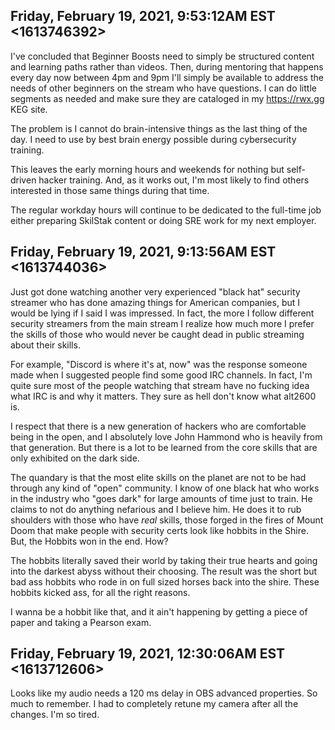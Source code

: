 ## Friday, February 19, 2021, 9:53:12AM EST <1613746392>

I've concluded that Beginner Boosts need to simply be structured content
and learning paths rather than videos. Then, during mentoring that
happens every day now between 4pm and 9pm I'll simply be available to
address the needs of other beginners on the stream who have questions. I
can do little segments as needed and make sure they are cataloged in my
<https://rwx.gg> KEG site.

The problem is I cannot do brain-intensive things as the last thing of
the day. I need to use by best brain energy possible during
cybersecurity training. 

This leaves the early morning hours and weekends for nothing but
self-driven hacker training. And, as it works out, I'm most likely to
find others interested in those same things during that time.

The regular workday hours will continue to be dedicated to the full-time
job either preparing SkilStak content or doing SRE work for my next
employer.

## Friday, February 19, 2021, 9:13:56AM EST <1613744036>

Just got done watching another very experienced "black hat" security
streamer who has done amazing things for American companies, but I would
be lying if I said I was impressed. In fact, the more I follow different
security streamers from the main stream I realize how much more I prefer
the skills of those who would never be caught dead in public streaming
about their skills.

For example, "Discord is where it's at, now" was the response someone
made when I suggested people find some good IRC channels. In fact, I'm
quite sure most of the people watching that stream have no fucking idea
what IRC is and why it matters. They sure as hell don't know what
alt2600 is.

I respect that there is a new generation of hackers who are comfortable
being in the open, and I absolutely love John Hammond who is heavily
from that generation. But there is a lot to be learned from the core
skills that are only exhibited on the dark side.

The quandary is that the most elite skills on the planet are not to be
had through any kind of "open" community. I know of one black hat who
works in the industry who "goes dark" for large amounts of time just to
train. He claims to not do anything nefarious and I believe him. He does
it to rub shoulders with those who have *real* skills, those forged in
the fires of Mount Doom that make people with security certs look like
hobbits in the Shire. But, the Hobbits won in the end. How?

The hobbits literally saved their world by taking their true hearts and
going into the darkest abyss without their choosing. The result was the
short but bad ass hobbits who rode in on full sized horses back into the
shire. These hobbits kicked ass, for all the right reasons.

I wanna be a hobbit like that, and it ain't happening by getting a piece
of paper and taking a Pearson exam.

## Friday, February 19, 2021, 12:30:06AM EST <1613712606>

Looks like my audio needs a 120 ms delay in OBS advanced properties. So
much to remember. I had to completely retune my camera after all the
changes. I'm so tired.

